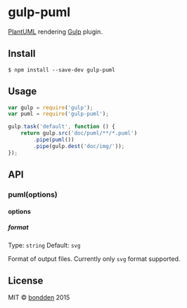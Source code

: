 # gulp-puml
<!-- [![Build Status](https://travis-ci.org/bondden/gulp-puml.svg?branch=master)](https://travis-ci.org/bondden/gulp-puml) -->

[PlantUML](http://plantuml.com/) rendering [Gulp](http://gulpjs.com/) plugin.

## Install

```
$ npm install --save-dev gulp-puml
```

## Usage

```js
var gulp = require('gulp');
var puml = require('gulp-puml');

gulp.task('default', function () {
	return gulp.src('doc/puml/**/*.puml')
		.pipe(puml())
		.pipe(gulp.dest('doc/img/'));
});
```

## API

### puml(options)

#### options

##### format

Type: `string`
Default: `svg`

Format of output files.
Currently only `svg` format supported.

## License

MIT © [bondden](https://github.com/bondden) 2015
